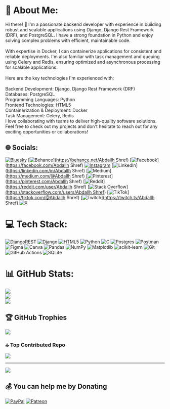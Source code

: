 # 💫 About Me:
Hi there! 👋 I'm a passionate backend developer with experience in building robust and scalable applications using Django, Django Rest Framework (DRF), and PostgreSQL. I have a strong foundation in Python and enjoy solving complex problems with efficient, maintainable code.<br><br>With expertise in Docker, I can containerize applications for consistent and reliable deployments. I'm also familiar with task management and queuing using Celery and Redis, ensuring optimized and asynchronous processing for scalable applications.<br><br>Here are the key technologies I'm experienced with:<br><br>Backend Development: Django, Django Rest Framework (DRF)<br>Databases: PostgreSQL<br>Programming Languages: Python<br>Frontend Technologies: HTML5<br>Containerization & Deployment: Docker<br>Task Management: Celery, Redis<br>I love collaborating with teams to deliver high-quality software solutions. Feel free to check out my projects and don't hesitate to reach out for any exciting opportunities or collaborations!


## 🌐 Socials:
[![Bluesky](https://img.shields.io/badge/bluesky-0285FF?style=for-the-badge&logo=bluesky&logoColor=%23FFFFFF)](https://bsky.app/profile/Abdallhshref) [![Behance](https://img.shields.io/badge/Behance-1769ff?logo=behance&logoColor=white)](https://behance.net/Abdallh Shref) [![Facebook](https://img.shields.io/badge/Facebook-%231877F2.svg?logo=Facebook&logoColor=white)](https://facebook.com/Abdallh Shref) [![Instagram](https://img.shields.io/badge/Instagram-%23E4405F.svg?logo=Instagram&logoColor=white)](https://instagram.com/Abdallh_Shref) [![LinkedIn](https://img.shields.io/badge/LinkedIn-%230077B5.svg?logo=linkedin&logoColor=white)](https://linkedin.com/in/Abdallh Shref) [![Medium](https://img.shields.io/badge/Medium-12100E?logo=medium&logoColor=white)](https://medium.com/@Abdallh Shref) [![Pinterest](https://img.shields.io/badge/Pinterest-%23E60023.svg?logo=Pinterest&logoColor=white)](https://pinterest.com/Abdallh Shref) [![Reddit](https://img.shields.io/badge/Reddit-%23FF4500.svg?logo=Reddit&logoColor=white)](https://reddit.com/user/Abdallh Shref) [![Stack Overflow](https://img.shields.io/badge/-Stackoverflow-FE7A16?logo=stack-overflow&logoColor=white)][(https://stackoverflow.com/users/Abdallh Shref](https://stackoverflow.com/users/29130500/abdallh-shref)) [![TikTok](https://img.shields.io/badge/TikTok-%23000000.svg?logo=TikTok&logoColor=white)](https://tiktok.com/@Abdallh Shref) [![Twitch](https://img.shields.io/badge/Twitch-%239146FF.svg?logo=Twitch&logoColor=white)](https://twitch.tv/Abdallh Shref) [![X](https://img.shields.io/badge/X-black.svg?logo=X&logoColor=white)](https://x.com/AbdallhShr39642) 

# 💻 Tech Stack:
![DjangoREST](https://img.shields.io/badge/DJANGO-REST-ff1709?style=for-the-badge&logo=django&logoColor=white&color=ff1709&labelColor=gray) ![Django](https://img.shields.io/badge/django-%23092E20.svg?style=for-the-badge&logo=django&logoColor=white) ![HTML5](https://img.shields.io/badge/html5-%23E34F26.svg?style=for-the-badge&logo=html5&logoColor=white) ![Python](https://img.shields.io/badge/python-3670A0?style=for-the-badge&logo=python&logoColor=ffdd54) ![C](https://img.shields.io/badge/c-%2300599C.svg?style=for-the-badge&logo=c&logoColor=white) ![Postgres](https://img.shields.io/badge/postgres-%23316192.svg?style=for-the-badge&logo=postgresql&logoColor=white) ![Postman](https://img.shields.io/badge/Postman-FF6C37?style=for-the-badge&logo=postman&logoColor=white) ![Figma](https://img.shields.io/badge/figma-%23F24E1E.svg?style=for-the-badge&logo=figma&logoColor=white) ![Canva](https://img.shields.io/badge/Canva-%2300C4CC.svg?style=for-the-badge&logo=Canva&logoColor=white) ![Pandas](https://img.shields.io/badge/pandas-%23150458.svg?style=for-the-badge&logo=pandas&logoColor=white) ![NumPy](https://img.shields.io/badge/numpy-%23013243.svg?style=for-the-badge&logo=numpy&logoColor=white) ![Matplotlib](https://img.shields.io/badge/Matplotlib-%23ffffff.svg?style=for-the-badge&logo=Matplotlib&logoColor=black) ![scikit-learn](https://img.shields.io/badge/scikit--learn-%23F7931E.svg?style=for-the-badge&logo=scikit-learn&logoColor=white) ![Git](https://img.shields.io/badge/git-%23F05033.svg?style=for-the-badge&logo=git&logoColor=white) ![GitHub Actions](https://img.shields.io/badge/github%20actions-%232671E5.svg?style=for-the-badge&logo=githubactions&logoColor=white) ![SQLite](https://img.shields.io/badge/sqlite-%2307405e.svg?style=for-the-badge&logo=sqlite&logoColor=white)
# 📊 GitHub Stats:
![](https://github-readme-stats.vercel.app/api?username=ABDALLH20&theme=transparent&hide_border=false&include_all_commits=true&count_private=true)<br/>
![](https://github-readme-streak-stats.herokuapp.com/?user=ABDALLH20&theme=transparent&hide_border=false)<br/>
![](https://github-readme-stats.vercel.app/api/top-langs/?username=ABDALLH20&theme=transparent&hide_border=false&include_all_commits=true&count_private=true&layout=compact)

## 🏆 GitHub Trophies
![](https://github-profile-trophy.vercel.app/?username=ABDALLH20&theme=date_night&no-frame=false&no-bg=false&margin-w=4)

### 🔝 Top Contributed Repo
![](https://github-contributor-stats.vercel.app/api?username=ABDALLH20&limit=5&theme=graywhite&combine_all_yearly_contributions=true)

---
[![](https://visitcount.itsvg.in/api?id=ABDALLH20&icon=3&color=6)](https://visitcount.itsvg.in)

  ## 💰 You can help me by Donating
  [![PayPal](https://img.shields.io/badge/PayPal-00457C?style=for-the-badge&logo=paypal&logoColor=white)](https://paypal.me/Abdallh_shref_mohamed) [![Patreon](https://img.shields.io/badge/Patreon-F96854?style=for-the-badge&logo=patreon&logoColor=white)](https://patreon.com/Abdallhshref) 

  
<!-- Proudly created with GPRM ( https://gprm.itsvg.in ) -->
